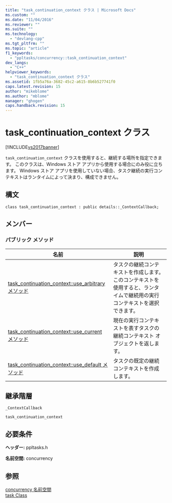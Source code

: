 ```yaml
---
title: "task_continuation_context クラス | Microsoft Docs"
ms.custom: ""
ms.date: "11/04/2016"
ms.reviewer: ""
ms.suite: ""
ms.technology: 
  - "devlang-cpp"
ms.tgt_pltfrm: ""
ms.topic: "article"
f1_keywords: 
  - "ppltasks/concurrency::task_continuation_context"
dev_langs: 
  - "C++"
helpviewer_keywords: 
  - "task_continuation_context クラス"
ms.assetid: 1fb5a76a-3682-45c2-a615-8b6b527741f0
caps.latest.revision: 15
author: "mikeblome"
ms.author: "mblome"
manager: "ghogen"
caps.handback.revision: 15
---
```

# task_continuation_context クラス
[!INCLUDE[vs2017banner](../../../assembler/inline/includes/vs2017banner.md)]

`task_continuation_context` クラスを使用すると、継続する場所を指定できます。  このクラスは、Windows ストア アプリから使用する場合にのみ役に立ちます。  Windows ストア アプリを使用していない場合、タスク継続の実行コンテキストはランタイムによって決まり、構成できません。  
  
## 構文  
  
```  
class task_continuation_context : public details::_ContextCallback;  
```  
  
## メンバー  
  
### パブリック メソッド  
  
|名前|説明|  
|--------|--------|  
|[task\_continuation\_context::use\_arbitrary メソッド](../Topic/task_continuation_context::use_arbitrary%20Method.md)|タスクの継続コンテキストを作成します。このコンテキストを使用すると、ランタイムで継続用の実行コンテキストを選択できます。|  
|[task\_continuation\_context::use\_current メソッド](../Topic/task_continuation_context::use_current%20Method.md)|現在の実行コンテキストを表すタスクの継続コンテキスト オブジェクトを返します。|  
|[task\_continuation\_context::use\_default メソッド](../Topic/task_continuation_context::use_default%20Method.md)|タスクの既定の継続コンテキストを作成します。|  
  
## 継承階層  
 `_ContextCallback`  
  
 `task_continuation_context`  
  
## 必要条件  
 **ヘッダー:** ppltasks.h  
  
 **名前空間:** concurrency  
  
## 参照  
 [concurrency 名前空間](../../../parallel/concrt/reference/concurrency-namespace.md)   
 [task Class](http://msdn.microsoft.com/ja-jp/5389e8a5-5038-40b6-844a-55e9b58ad35f)